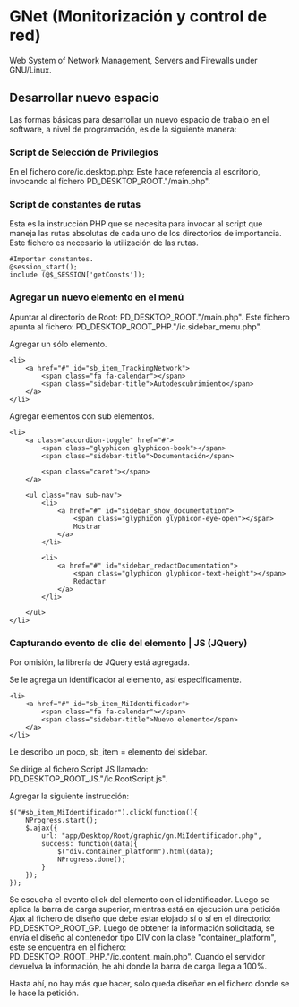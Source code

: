 # GNet (Monitorización y control de red)
Web System of Network Management, Servers and Firewalls under GNU/Linux. 

## Desarrollar nuevo espacio

Las formas básicas para desarrollar un nuevo espacio de trabajo en el software, a nivel de programación, es de la siguiente manera: 

### Script de Selección de Privilegios
En el fichero core/ic.desktop.php: Este hace referencia al escritorio, invocando al fichero PD_DESKTOP_ROOT."/main.php".

### Script de constantes de rutas
Esta es la instrucción PHP que se necesita para invocar al script que maneja las rutas absolutas de cada uno de los directorios de importancia. Este fichero es necesario la utilización de las rutas. 

```
#Importar constantes.
@session_start();
include (@$_SESSION['getConsts']);
```

### Agregar un nuevo elemento en el menú
Apuntar al directorio de Root: PD_DESKTOP_ROOT."/main.php".
Este fichero apunta al fichero: PD_DESKTOP_ROOT_PHP."/ic.sidebar_menu.php".

Agregar un sólo elemento. 
```
<li>
    <a href="#" id="sb_item_TrackingNetwork">
        <span class="fa fa-calendar"></span>
        <span class="sidebar-title">Autodescubrimiento</span>
    </a>
</li>
```

Agregar elementos con sub elementos.
```
<li>
    <a class="accordion-toggle" href="#">
        <span class="glyphicon glyphicon-book"></span>
        <span class="sidebar-title">Documentación</span>
      
        <span class="caret"></span>
    </a>

    <ul class="nav sub-nav">
        <li>
            <a href="#" id="sidebar_show_documentation">
                <span class="glyphicon glyphicon-eye-open"></span>
                Mostrar
            </a>
        </li>
        
        <li>
            <a href="#" id="sidebar_redactDocumentation">
                <span class="glyphicon glyphicon-text-height"></span>
                Redactar
            </a>
        </li>
      
    </ul>
</li>
```

### Capturando evento de clic del elemento | JS (JQuery)
Por omisión, la librería de JQuery está agregada.

Se le agrega un identificador al elemento, así específicamente.
```
<li>
    <a href="#" id="sb_item_MiIdentificador">
        <span class="fa fa-calendar"></span>
        <span class="sidebar-title">Nuevo elemento</span>
    </a>
</li>
```
Le describo un poco, sb_item = elemento del sidebar.

Se dirige al fichero Script JS llamado: PD_DESKTOP_ROOT_JS."/ic.RootScript.js". 

Agregar la siguiente instrucción:
```
$("#sb_item_MiIdentificador").click(function(){
	NProgress.start();
	$.ajax({
		url: "app/Desktop/Root/graphic/gn.MiIdentificador.php",
		success: function(data){
			$("div.container_platform").html(data);
			NProgress.done();
		}
	});
});
```

Se escucha el evento click del elemento con el identificador. Luego se aplica la barra de carga superior, mientras está en ejecución una petición Ajax al fichero de diseño que debe estar elojado sí o sí en el directorio: PD_DESKTOP_ROOT_GP. Luego de obtener la información solicitada, se envía el diseño al contenedor tipo DIV con la clase "container_platform", este se encuentra en el fichero: PD_DESKTOP_ROOT_PHP."/ic.content_main.php". Cuando el servidor devuelva la información, he ahí donde la barra de carga llega a 100%.

Hasta ahí, no hay más que hacer, sólo queda diseñar en el fichero donde se le hace la petición.